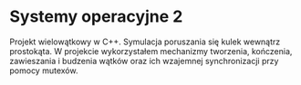 # Systemy operacyjne 2

Projekt wielowątkowy w C++. Symulacja poruszania się kulek wewnątrz prostokąta. W projekcie wykorzystałem mechanizmy tworzenia, kończenia, zawieszania i budzenia wątków oraz ich wzajemnej synchronizacji przy pomocy mutexów.
